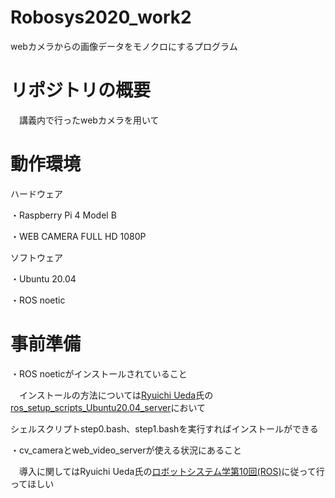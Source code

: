 # Robosys2020_work2
 webカメラからの画像データをモノクロにするプログラム
 
# リポジトリの概要
　講義内で行ったwebカメラを用いて

# 動作環境
ハードウェア

・Raspberry Pi 4 Model B

・WEB CAMERA FULL HD 1080P

ソフトウェア

・Ubuntu 20.04

・ROS noetic

# 事前準備
・ROS noeticがインストールされていること

　インストールの方法については[Ryuichi Ueda](https://github.com/ryuichiueda)氏の[ros_setup_scripts_Ubuntu20.04_server](https://github.com/ryuichiueda/ros_setup_scripts_Ubuntu20.04_server)において
 
  シェルスクリプトstep0.bash、step1.bashを実行すればインストールができる
 
・cv_cameraとweb_video_serverが使える状況にあること

　導入に関してはRyuichi Ueda氏の[ロボットシステム学第10回(ROS)](https://ryuichiueda.github.io/robosys2020/lesson10_ros.html)に従って行ってほしい
